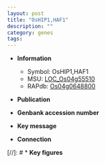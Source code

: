 ```yaml
---
layout: post
title: "OsHIP1,HAF1"
description: ""
category: genes
tags: 
---
```


* **Information**  
    + Symbol: OsHIP1,HAF1  
    + MSU: [LOC_Os04g55510](http://rice.uga.edu/cgi-bin/ORF_infopage.cgi?orf=LOC_Os04g55510)  
    + RAPdb: [Os04g0648800](http://rapdb.dna.affrc.go.jp/viewer/gbrowse_details/irgsp1?name=Os04g0648800)  

* **Publication**  

* **Genbank accession number**  

* **Key message**  

* **Connection**  

[//]: # * **Key figures**  


